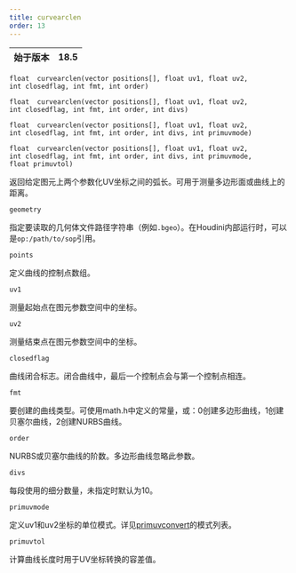 ```yaml
---
title: curvearclen
order: 13
---
```

| 始于版本 | 18.5 |
| --- | --- |

`float  curvearclen(vector positions[], float uv1, float uv2, int closedflag, int fmt, int order)`

`float  curvearclen(vector positions[], float uv1, float uv2, int closedflag, int fmt, int order, int divs)`

`float  curvearclen(vector positions[], float uv1, float uv2, int closedflag, int fmt, int order, int divs, int primuvmode)`

`float  curvearclen(vector positions[], float uv1, float uv2, int closedflag, int fmt, int order, int divs, int primuvmode, float primuvtol)`

返回给定图元上两个参数化UV坐标之间的弧长。可用于测量多边形面或曲线上的距离。

`geometry`

指定要读取的几何体文件路径字符串（例如`.bgeo`）。在Houdini内部运行时，可以是`op:/path/to/sop`引用。

`points`

定义曲线的控制点数组。

`uv1`

测量起始点在图元参数空间中的坐标。

`uv2`

测量结束点在图元参数空间中的坐标。

`closedflag`

曲线闭合标志。闭合曲线中，最后一个控制点会与第一个控制点相连。

`fmt`

要创建的曲线类型。可使用math.h中定义的常量，或：0创建多边形曲线，1创建贝塞尔曲线，2创建NURBS曲线。

`order`

NURBS或贝塞尔曲线的阶数。多边形曲线忽略此参数。

`divs`

每段使用的细分数量，未指定时默认为10。

`primuvmode`

定义uv1和uv2坐标的单位模式。详见[primuvconvert](./primuvconvert "在不同空间之间转换曲线图元上的参数化UV位置")的模式列表。

`primuvtol`

计算曲线长度时用于UV坐标转换的容差值。

